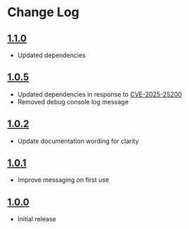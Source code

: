 # Change Log

## [1.1.0]

- Updated dependencies

## [1.0.5]

- Updated dependencies in response to [CVE-2025-25200](https://github.com/advisories/GHSA-593f-38f6-jp5m)
- Removed debug console log message

## [1.0.2]

- Update documentation wording for clarity

## [1.0.1]

- Improve messaging on first use

## [1.0.0]

- Initial release

[1.1.0]: https://github.com/Motivesoft/vscode-weather-status-open-meteo/releases/tag/v1.1.0
[1.0.5]: https://github.com/Motivesoft/vscode-weather-status-open-meteo/releases/tag/v1.0.5
[1.0.2]: https://github.com/Motivesoft/vscode-weather-status-open-meteo/releases/tag/v1.0.2
[1.0.1]: https://github.com/Motivesoft/vscode-weather-status-open-meteo/releases/tag/v1.0.1
[1.0.0]: https://github.com/Motivesoft/vscode-weather-status-open-meteo/releases/tag/v1.0.0